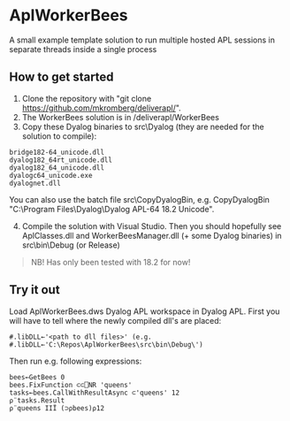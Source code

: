 # AplWorkerBees
A small example template solution to run multiple hosted APL sessions in separate threads inside a single process

## How to get started
1. Clone the repository with "git clone https://github.com/mkromberg/deliverapl/".
2. The WorkerBees solution is in /deliverapl/WorkerBees
3. Copy these Dyalog binaries to src\Dyalog (they are needed for the solution to compile):
```
bridge182-64_unicode.dll
dyalog182_64rt_unicode.dll
dyalog182_64_unicode.dll
dyalogc64_unicode.exe
dyalognet.dll
```
   You can also use the batch file src\CopyDyalogBin, e.g. CopyDyalogBin "C:\Program Files\Dyalog\Dyalog APL-64 18.2 Unicode".

4. Compile the solution with Visual Studio. Then you should hopefully see AplClasses.dll and WorkerBeesManager.dll (+ some Dyalog binaries) in src\bin\Debug (or Release) 

> NB! Has only been tested with 18.2 for now!

## Try it out
Load AplWorkerBees.dws Dyalog APL workspace in Dyalog APL.
First you will have to tell where the newly compiled dll's are placed:

`#.libDLL←'<path to dll files>' (e.g. #.libDLL←'C:\Repos\AplWorkerBees\src\bin\Debug\')`

Then run e.g. following expressions:
```
bees←GetBees 0
bees.FixFunction ⊂⊂⎕NR 'queens'
tasks←bees.CallWithResultAsync ⊂'queens' 12
⍴¨tasks.Result
⍴¨queens IIÏ (⊃⍴bees)⍴12
```
